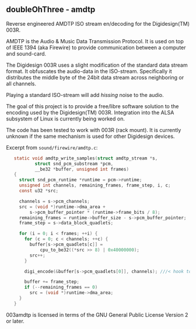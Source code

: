 doubleOhThree - amdtp
---------------------

Reverse engineered AMDTP ISO stream en/decoding for the Digidesign(TM) 003R.


AMDTP is the Audio & Music Data Transmission Protocol. It is used on top of
IEEE 1394 (aka Firewire) to provide communication between a computer and sound-card.

The Digidesign 003R uses a slight modification of the standard data stream format.
It obfuscates the audio-data in the ISO-stream. Specifically it distributes the
middle byte of the 24bit data stream across neighboring or all channels.

Playing a standard ISO-stream will add *hissing* noise to the audio.

The goal of this project is to provide a free/libre software solution to the
encoding used by the Digidesign(TM) 003R. Integration into the ALSA subsystem
of Linux is currently being worked on.

The code has been tested to work with 003R (rack mount). It is currently
unknown if the same mechanism is used for other Digidesign devices.


Excerpt from `sound/firewire/amdtp.c`:

```c
   static void amdtp_write_samples(struct amdtp_stream *s,
           struct snd_pcm_substream *pcm,
           __be32 *buffer, unsigned int frames)
   {
     struct snd_pcm_runtime *runtime = pcm->runtime;
     unsigned int channels, remaining_frames, frame_step, i, c;
     const u32 *src;

     channels = s->pcm_channels;
     src = (void *)runtime->dma_area +
         s->pcm_buffer_pointer * (runtime->frame_bits / 8);
     remaining_frames = runtime->buffer_size - s->pcm_buffer_pointer;
     frame_step = s->data_block_quadlets;

     for (i = 0; i < frames; ++i) {
       for (c = 0; c < channels; ++c) {
         buffer[s->pcm_quadlets[c]] =
             cpu_to_be32((*src >> 8) | 0x40000000);
         src++;
       }

       digi_encode(&buffer[s->pcm_quadlets[0]], channels); ///< hook to 003amdtp

       buffer += frame_step;
       if (--remaining_frames == 0)
         src = (void *)runtime->dma_area;
     }
   }
```

003amdtp is licensed in terms of the GNU General Public License Version 2 or later.
